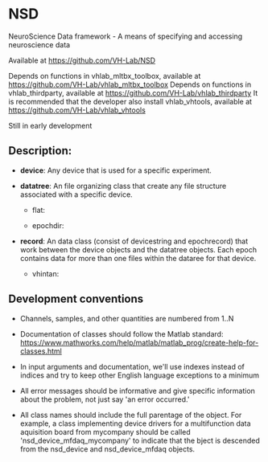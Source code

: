 # NSD
NeuroScience Data framework - A means of specifying and accessing neuroscience data

Available at https://github.com/VH-Lab/NSD

Depends on functions in vhlab_mltbx_toolbox, available at https://github.com/VH-Lab/vhlab_mltbx_toolbox
Depends on functions in vhlab_thirdparty, available at https://github.com/VH-Lab/vhlab_thirdparty
It is recommended that the developer also install vhlab_vhtools, available at https://github.com/VH-Lab/vhlab_vhtools

Still in early development

## Description:

- **device**: Any device that is used for a specific experiment.

- **datatree**: An file organizing class that create any file structure associated with a specific device.

    + flat:

    + epochdir:

- **record**: An data class (consist of devicestring and epochrecord) that work between the device objects and the datatree objects. Each epoch contains data for more than one files within the dataree for that device.

    + vhintan:


## Development conventions

- Channels, samples, and other quantities are numbered from 1..N

- Documentation of classes should follow the Matlab standard: https://www.mathworks.com/help/matlab/matlab_prog/create-help-for-classes.html

- In input arguments and documentation, we'll use indexes instead of indices and try to keep other English language exceptions to a minimum

- All error messages should be informative and give specific information about the problem, not just say 'an error occurred.'

- All class names should include the full parentage of the object. For example, a class implementing device drivers for a multifunction data aquisition board from mycompany should be called 'nsd_device_mfdaq_mycompany' to indicate that the bject is descended from the nsd_device and nsd_device_mfdaq objects.
